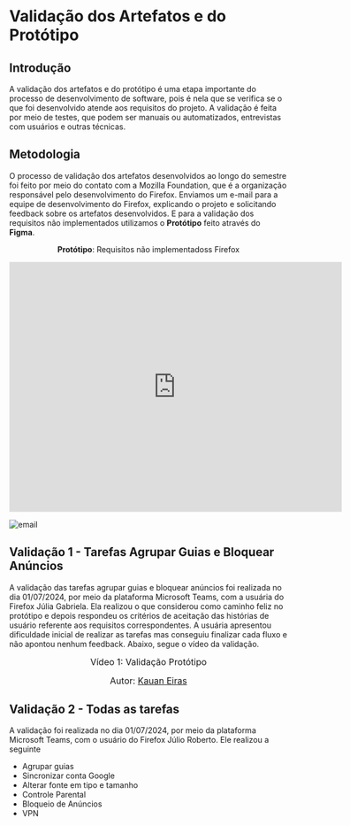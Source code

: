 # Validação dos Artefatos e do Protótipo

## Introdução

A validação dos artefatos e do protótipo é uma etapa importante do processo de desenvolvimento de software, pois é nela que se verifica se o que foi desenvolvido atende aos requisitos do projeto. A validação é feita por meio de testes, que podem ser manuais ou automatizados, entrevistas com usuários e outras técnicas.

## Metodologia

O processo de validação dos artefatos desenvolvidos ao longo do semestre foi feito por meio do contato com a Mozilla Foundation, que é a organização responsável pelo desenvolvimento do Firefox. Enviamos um e-mail para a equipe de desenvolvimento do Firefox, explicando o projeto e solicitando feedback sobre os artefatos desenvolvidos. E para a validação dos requisitos não implementados utilizamos o **Protótipo** feito através do **Figma**. 


<center>

**Protótipo**: Requisitos não implementadoss Firefox

<iframe style="border: 1px solid rgba(0, 0, 0, 0.1);" width="600" height="450" src="https://www.figma.com/embed?embed_host=share&url=https%3A%2F%2Fwww.figma.com%2Fproto%2FZujNRuuqHSdLu11XzDQNMJ%2FFirefox---Requisitos%3Fnode-id%3D60-511%26t%3DqFyVOfCatZmOfZhD-1%26scaling%3Dmin-zoom%26content-scaling%3Dfixed%26page-id%3D0%253A1%26starting-point-node-id%3D1%253A42" allowfullscreen></iframe>

</center>

![email](EMAIL.png)

## Validação 1 - Tarefas Agrupar Guias e Bloquear Anúncios

A validação das tarefas agrupar guias e bloquear anúncios foi realizada no dia 01/07/2024, por meio da plataforma Microsoft Teams, com a usuária do Firefox Júlia Gabriela. Ela realizou o que considerou como caminho feliz no protótipo e depois respondeu os critérios de aceitação das histórias de usuário referente aos requisitos correspondentes. A usuária apresentou dificuldade inicial de realizar as tarefas mas conseguiu finalizar cada fluxo e não apontou nenhum feedback. Abaixo, segue o vídeo da validação.

<center>

<font size="3"><p>Vídeo 1: Validação Protótipo</p></font>



<font size="3"><p>Autor: [Kauan Eiras](https://github.com/kauaneiras) </p></font>

</center>



## Validação 2 - Todas as tarefas

A validação foi realizada no dia 01/07/2024, por meio da plataforma Microsoft Teams, com o usuário do Firefox Júlio Roberto. Ele realizou a seguinte 

- Agrupar guias
- Sincronizar conta Google
- Alterar fonte em tipo e tamanho 
- Controle Parental
- Bloqueio de Anúncios 
- VPN

